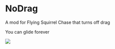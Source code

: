 # NoDrag
A mod for Flying Squirrel Chase that turns off drag

You can glide forever

![](GitHub/woah_no_drag_bottom_text.gif)
